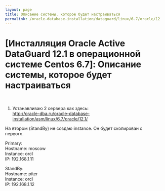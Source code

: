 ```yaml
---
layout: page
title: Описание системы, которое будет настраиваться
permalink: /oracle-database-installation/dataguard/linux/6.7/oracle/12.1/info-about-env/
---
```


# [Инсталляция Oracle Active DataGuard 12.1 в операционной системе Centos 6.7]: Описание системы, которое будет настраиваться



<br/>


1) Устанавливаю 2 сервера как здесь:  
http://oracle-dba.ru/oracle-database-installation/asm/linux/6.7/oracle/12.1/


На втором (StandBy) не создаю instance. Он будет скопирован с первого.


Primary:  
Hostname: moscow  
Instance: orcl  
IP: 192.168.1.11  

StandBy:  
Hostname: piter  
Instance: orcl  
IP: 192.168.1.12  
